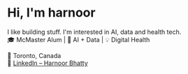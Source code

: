 # Hi, I'm harnoor

I like building stuff. I'm interested in AI, data and health tech.  
🎓 McMaster Alum | 🧠 AI + Data | 💡 Digital Health 

📍 Toronto, Canada  
🔗 [LinkedIn – Harnoor Bhatty](https://www.linkedin.com/in/harnoorbhatty)
